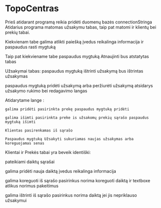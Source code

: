 # TopoCentras
Prieš atidarant programą reikia pridėti duomenų bazės connectionStringa
Atidarius programa matomas užsakymu tabas, taip pat matomi ir klientų bei prekių tabai.

Kiekvienam tabe galima atlikti paiešką įvedus reikalinga informacija ir paspaudus rasti mygtuką

Taip pat kiekviename tabe paspaudus mygtuką Atnaujinti bus atstatytas tabas

Užsakymai tabas:
paspaudus mygtuką ištrinti užsakymą bus ištrintas užsakymas

  paspaudus mygtuką pridėti užsakymą arba peržiurėti užsakymą atsidarys užsakymo rukimo bei redagavimo langas
  
  Atidarytame lange :

    galima pridėti pasirinkta prekę paspaudus mygtuką pridėti

    galima išimti pasirinkta preke is užsakomų prekių sąrašo paspaudus mygtuką išimti

    Klientas pasirenkamas iš sąrašo

    Paspaudus mygtuką Užsakyti sukuriamas naujas užsakymas arba koreguojamas senas
    
  

Klientai ir Prekės tabai yra beveik identiški:

  pateikiami daiktų sąrašai

  galima pridėti nauja daiktą įvedus reikalinga informacija

  galima koreguoti iš sąrašo pasirinkus norima koreguoti daiktą  ir textboxe atlikus norimus pakeitimus

  galima ištrinti iš sąrašo pasirinkus norima daiktą jei jis nepriklauso užsakymui 
